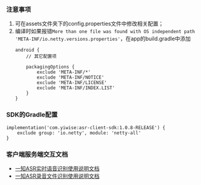 ### 注意事项
1. 可在assets文件夹下的config.properties文件中修改相关配置；
2. 编译时如果报错```More than one file was found with OS independent path 'META-INF/io.netty.versions.properties'```，在app的build.gradle中添加
    ```
    android {
        // 其它配置项
    
        packagingOptions {
            exclude 'META-INF/*'
            exclude 'META-INF/NOTICE'
            exclude 'META-INF/LICENSE'
            exclude 'META-INF/INDEX.LIST'
        }
    }
    ```

### SDK的Gradle配置
```
implementation('com.yiwise:asr-client-sdk:1.0.8-RELEASE') {
    exclude group: 'io.netty', module: 'netty-all'
}
```

### 客户端服务端交互文档
* [一知ASR实时语音识别使用说明文档](https://www.yuque.com/docs/share/d02243d2-c24e-4268-a7a8-3e1e090c4e03?#)
* [一知ASR录音文件识别使用说明文档](https://www.yuque.com/docs/share/a131e157-191b-4347-823c-c0ec1a515820?#)
